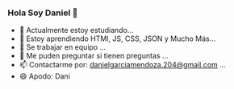 ### Hola Soy Daniel 👋

<!--
**Daniel-1209/Daniel-1209** is a ✨ _special_ ✨ repository because its `README.md` (this file) appears on your GitHub profile.

Here are some ideas to get you started:   -->

- 🔭 Actualmente estoy estudiando...
- 🌱 Estoy aprendiendo HTMl, JS, CSS, JSON y Mucho Más...
- 👯 Se trabajar en equipo ...
- 💬 Me puden preguntar si tienen preguntas ...
- 📫 Contactarme por: 
       danielgarciamendoza.204@gmail.com ...
- 😄 Apodo: Dani


